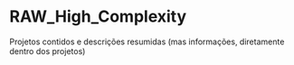 # RAW_High_Complexity
Projetos contidos e descrições resumidas (mas informações, diretamente dentro dos projetos)
